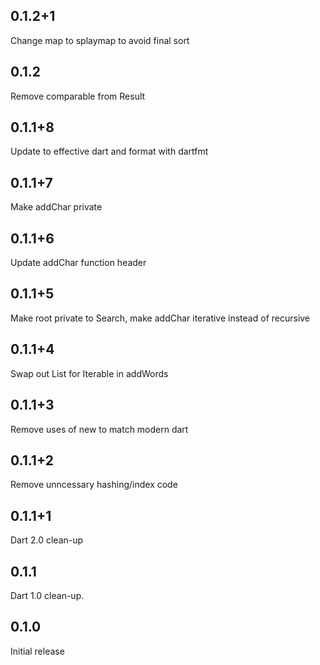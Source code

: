 ## 0.1.2+1

Change map to splaymap to avoid final sort

## 0.1.2

Remove comparable from Result

## 0.1.1+8

Update to effective dart and format with dartfmt

## 0.1.1+7

Make addChar private

## 0.1.1+6

Update addChar function header

## 0.1.1+5

Make root private to Search, make addChar iterative instead of recursive

## 0.1.1+4

Swap out List for Iterable in addWords

## 0.1.1+3

Remove uses of new to match modern dart

## 0.1.1+2

Remove unncessary hashing/index code

## 0.1.1+1

Dart 2.0 clean-up

## 0.1.1

Dart 1.0 clean-up.

## 0.1.0

Initial release

